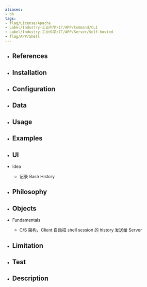 ```yaml
---
aliases:
- bh
tags:
- flag/License/Apache
- Label/Industry-工业科学/IT/APP/Command/CLI
- Label/Industry-工业科学/IT/APP/Server/Self-hosted
- flag/APP/Shell
---
```


- References
    - 

- Installation
    - 

- Configuration
    - 

- Data
    - 

- Usage
    - 

- Examples
    - 

- UI
    - 

- Idea
    - 记录 Bash History

- Philosophy
    - 

- Objects
    - 

- Fundamentals
    - C/S 架构，Client 自动把 shell session 的 history 发送给 Server

- Limitation
    - 

- Test
    - 

- Description
    - 

